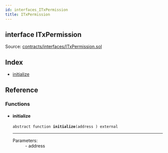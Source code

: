 ```yaml
---
id: interfaces_ITxPermission
title: ITxPermission
---
```


<div class="contract-doc"><div class="contract"><h2 class="contract-header"><span class="contract-kind">interface</span> ITxPermission</h2><div class="source">Source: <a href="https://github.com/poanetwork/posdao-contracts/blob/v0.1.0/contracts/interfaces/ITxPermission.sol" target="_blank">contracts/interfaces/ITxPermission.sol</a></div></div><div class="index"><h2>Index</h2><ul><li><a href="interfaces_ITxPermission.html#initialize">initialize</a></li></ul></div><div class="reference"><h2>Reference</h2><div class="functions"><h3>Functions</h3><ul><li><div class="item function"><span id="initialize" class="anchor-marker"></span><h4 class="name">initialize</h4><div class="body"><code class="signature"><span>abstract </span>function <strong>initialize</strong><span>(address ) </span><span>external </span></code><hr/><dl><dt><span class="label-parameters">Parameters:</span></dt><dd><div><code></code> - address</div></dd></dl></div></div></li></ul></div></div></div>
